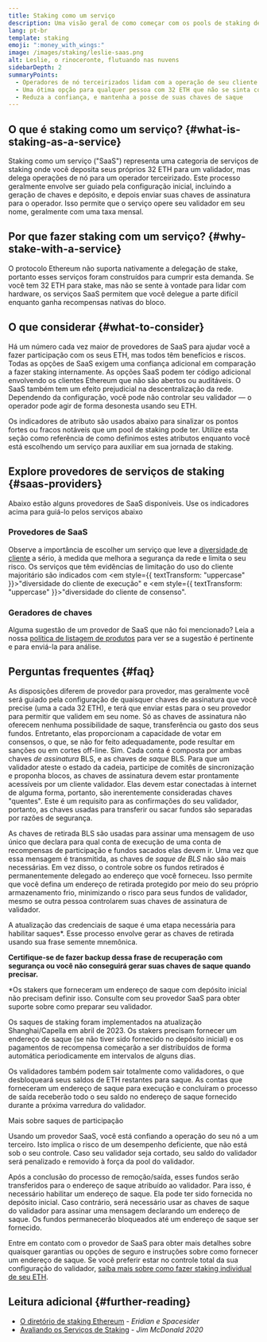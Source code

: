 ```yaml
---
title: Staking como um serviço
description: Uma visão geral de como começar com os pools de staking de ETH
lang: pt-br
template: staking
emoji: ":money_with_wings:"
image: /images/staking/leslie-saas.png
alt: Leslie, o rinoceronte, flutuando nas nuvens
sidebarDepth: 2
summaryPoints:
  - Operadores de nó terceirizados lidam com a operação de seu cliente validador
  - Uma ótima opção para qualquer pessoa com 32 ETH que não se sinta confortável em lidar com a complexidade técnica da execução de um nó
  - Reduza a confiança, e mantenha a posse de suas chaves de saque
---
```


## O que é staking como um serviço? {#what-is-staking-as-a-service}

Staking como um serviço ("SaaS") representa uma categoria de serviços de staking onde você deposita seus próprios 32 ETH para um validador, mas delega operações de nó para um operador terceirizado. Este processo geralmente envolve ser guiado pela configuração inicial, incluindo a geração de chaves e depósito, e depois enviar suas chaves de assinatura para o operador. Isso permite que o serviço opere seu validador em seu nome, geralmente com uma taxa mensal.

## Por que fazer staking com um serviço? {#why-stake-with-a-service}

O protocolo Ethereum não suporta nativamente a delegação de stake, portanto esses serviços foram construídos para cumprir esta demanda. Se você tem 32 ETH para stake, mas não se sente à vontade para lidar com hardware, os serviços SaaS permitem que você delegue a parte difícil enquanto ganha recompensas nativas do bloco.

<CardGrid>
  <Card title="Seu próprio validador" emoji=":desktop_computer:" description="Deposit your own 32 ETH to activate your own set of signing keys that will participate in Ethereum consensus. Monitor your progress with dashboards to watch those ETH rewards accumulate." />
  <Card title="Fácil de iniciar" emoji="🏁" description="Forget about hardware specs, setup, node maintenance and upgrades. SaaS providers let you outsource the hard part by uploading your own signing credentials, allowing them to run a validator on your behalf, for a small cost." />
  <Card title="Limite seu risco" emoji=":shield:" description="In many cases users do not have to give up access to the keys that enable withdrawing or transferring staked funds. These are different from the signing keys, and can be stored separately to limit (but not eliminate) your risk as a staker." />
</CardGrid>

<StakingComparison page="saas" />

## O que considerar {#what-to-consider}

Há um número cada vez maior de provedores de SaaS para ajudar você a fazer participação com os seus ETH, mas todos têm benefícios e riscos. Todas as opções de SaaS exigem uma confiança adicional em comparação a fazer staking internamente. As opções SaaS podem ter código adicional envolvendo os clientes Ethereum que não são abertos ou auditáveis. O SaaS também tem um efeito prejudicial na descentralização da rede. Dependendo da configuração, você pode não controlar seu validador — o operador pode agir de forma desonesta usando seu ETH.

Os indicadores de atributo são usados abaixo para sinalizar os pontos fortes ou fracos notáveis que um pool de staking pode ter. Utilize esta seção como referência de como definimos estes atributos enquanto você está escolhendo um serviço para auxiliar em sua jornada de staking.

<StakingConsiderations page="saas" />

## Explore provedores de serviços de staking {#saas-providers}

Abaixo estão alguns provedores de SaaS disponíveis. Use os indicadores acima para guiá-lo pelos serviços abaixo

<ProductDisclaimer />

### Provedores de SaaS

<StakingProductsCardGrid category="saas" />

Observe a importância de escolher um serviço que leve a [diversidade de cliente](/developers/docs/nodes-and-clients/client-diversity/) a sério, à medida que melhora a segurança da rede e limita o seu risco. Os serviços que têm evidências de limitação do uso do cliente majoritário são indicados com <em style={{ textTransform: "uppercase" }}>"diversidade do cliente de execução"</em> e <em style={{ textTransform: "uppercase" }}>"diversidade do cliente de consenso".</em>

### Geradores de chaves

<StakingProductsCardGrid category="keyGen" />

Alguma sugestão de um provedor de SaaS que não foi mencionado? Leia a nossa [política de listagem de produtos](/contributing/adding-staking-products/) para ver se a sugestão é pertinente e para enviá-la para análise.

## Perguntas frequentes {#faq}

<ExpandableCard title="Quem guarda as minhas chaves?" eventCategory="SaasStaking" eventName="clicked who holds my keys">
As disposições diferem de provedor para provedor, mas geralmente você será guiado pela configuração de quaisquer chaves de assinatura que você precise (uma a cada 32 ETH), e terá que enviar estas para o seu provedor para permitir que validem em seu nome. Só as chaves de assinatura não oferecem nenhuma possibilidade de saque, transferência ou gasto dos seus fundos. Entretanto, elas proporcionam a capacidade de votar em consensos, o que, se não for feito adequadamente, pode resultar em sanções ou em cortes off-line.
</ExpandableCard>

<ExpandableCard title="Então, há dois conjuntos de chaves?" eventCategory="SaasStaking" eventName="clicked so there are two sets of keys">
Sim. Cada conta é composta por ambas chaves <em>de assinatura</em> BLS, e as chaves de <em>saque</em> BLS. Para que um validador ateste o estado da cadeia, participe de comitês de sincronização e proponha blocos, as chaves de assinatura devem estar prontamente acessíveis por um cliente validador. Elas devem estar conectadas à internet de alguma forma, portanto, são inerentemente consideradas chaves "quentes". Este é um requisito para as confirmações do seu validador, portanto, as chaves usadas para transferir ou sacar fundos são separadas por razões de segurança.

As chaves de retirada BLS são usadas para assinar uma mensagem de uso único que declara para qual conta de execução de uma conta de recompensas de participação e fundos sacados elas devem ir. Uma vez que essa mensagem é transmitida, as chaves de <em>saque de BLS</em> não são mais necessárias. Em vez disso, o controle sobre os fundos retirados é permanentemente delegado ao endereço que você forneceu. Isso permite que você defina um endereço de retirada protegido por meio do seu próprio armazenamento frio, minimizando o risco para seus fundos de validador, mesmo se outra pessoa controlarem suas chaves de assinatura de validador.

A atualização das credenciais de saque é uma etapa necessária para habilitar saques\*. Esse processo envolve gerar as chaves de retirada usando sua frase semente mnemônica.

<strong>Certifique-se de fazer backup dessa frase de recuperação com segurança ou você não conseguirá gerar suas chaves de saque quando precisar.</strong>

\*Os stakers que forneceram um endereço de saque com depósito inicial não precisam definir isso. Consulte com seu provedor SaaS para obter suporte sobre como preparar seu validador.
</ExpandableCard>

<ExpandableCard title="Quando posso sacar?" eventCategory="SaasStaking" eventName="clicked when can I withdraw">
Os saques de staking foram implementados na atualização Shanghai/Capella em abril de 2023. Os stakers precisam fornecer um endereço de saque (se não tiver sido fornecido no depósito inicial) e os pagamentos de recompensa começarão a ser distribuídos de forma automática periodicamente em intervalos de alguns dias.

Os validadores também podem sair totalmente como validadores, o que desbloqueará seus saldos de ETH restantes para saque. As contas que forneceram um endereço de saque para execução e concluíram o processo de saída receberão todo o seu saldo no endereço de saque fornecido durante a próxima varredura do validador.

<ButtonLink href="/staking/withdrawals/">Mais sobre saques de participação</ButtonLink>
</ExpandableCard>

<ExpandableCard title="O que acontece se eu for cortado?" eventCategory="SaasStaking" eventName="clicked what happens if I get slashed">
Usando um provedor SaaS, você está confiando a operação do seu nó a um terceiro. Isto implica o risco de um desempenho deficiente, que não está sob o seu controle. Caso seu validador seja cortado, seu saldo do validador será penalizado e removido à força da pool do validador.

Após a conclusão do processo de remoção/saída, esses fundos serão transferidos para o endereço de saque atribuído ao validador. Para isso, é necessário habilitar um endereço de saque. Ela pode ter sido fornecida no depósito inicial. Caso contrário, será necessário usar as chaves de saque do validador para assinar uma mensagem declarando um endereço de saque. Os fundos permanecerão bloqueados até um endereço de saque ser fornecido.

Entre em contato com o provedor de SaaS para obter mais detalhes sobre quaisquer garantias ou opções de seguro e instruções sobre como fornecer um endereço de saque. Se você preferir estar no controle total da sua configuração do validador, [saiba mais sobre como fazer staking individual de seu ETH](/staking/solo/).
</ExpandableCard>

## Leitura adicional {#further-reading}

- [O diretório de staking Ethereum](https://www.staking.directory/) - _Eridian e Spacesider_
- [Avaliando os Serviços de Staking](https://www.attestant.io/posts/evaluating-staking-services/) - _Jim McDonald 2020_
